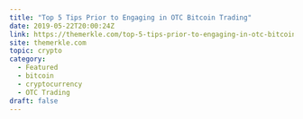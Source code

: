 ```yaml
---
title: "Top 5 Tips Prior to Engaging in OTC Bitcoin Trading"
date: 2019-05-22T20:00:24Z
link: https://themerkle.com/top-5-tips-prior-to-engaging-in-otc-bitcoin-trading/?utm_medium=RSS&utm_source=hune
site: themerkle.com
topic: crypto
category:
  - Featured
  - bitcoin
  - cryptocurrency
  - OTC Trading
draft: false
---
```

